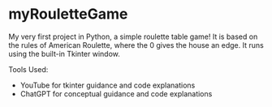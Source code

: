 # myRouletteGame
My very first project in Python, a simple roulette table game!
It is based on the rules of American Roulette, where the 0 gives the house an edge.
It runs using the built-in Tkinter window.

Tools Used:
- YouTube for tkinter guidance and code explanations
- ChatGPT for conceptual guidance and code explanations
